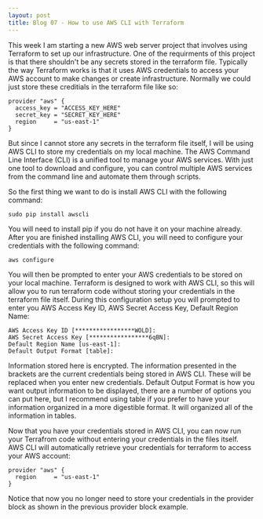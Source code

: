 ```yaml
---
layout: post
title: Blog 07 - How to use AWS CLI with Terraform
---
```


This week I am starting a new AWS web server project that involves using Terraform to set up our infrastructure. One of the requirments of this project is that there shouldn't be any secrets stored in the terraform file. Typically the way Terraform works is that it uses AWS credentials to access your AWS account to make changes or create infrastructure. Normally we could just store these creditials in the terraform file like so:

    provider "aws" {
      access_key = "ACCESS_KEY_HERE"
      secret_key = "SECRET_KEY_HERE"
      region     = "us-east-1"
    }

But since I cannot store any secrets in the terraform file itself, I will be using AWS CLI to store my credentials on my local machine. The AWS Command Line Interface (CLI) is a unified tool to manage your AWS services. With just one tool to download and configure, you can control multiple AWS services from the command line and automate them through scripts.

So the first thing we want to do is install AWS CLI with the following command:

    sudo pip install awscli

You will need to install pip if you do not have it on your machine already. After you are finished installing AWS CLI, you will need to configure your credentials with the following command:

    aws configure

You will then be prompted to enter your AWS credentials to be stored on your local machine. Terraform is designed to work with AWS CLI, so this will allow you to run terraform code without storing your credentials in the terraform file itself. During this configuration setup you will prompted to enter you AWS Access Key ID, AWS Secret Access Key, Default Region Name:

    AWS Access Key ID [*****************WOLD]:
    AWS Secret Access Key [*****************6qBN]:
    Default Region Name [us-east-1]:
    Default Output Format [table]:
    
Information stored here is encrypted. The information presented in the brackets are the current credentials being stored in AWS CLI. These will be replaced when you enter new credentials. Default Output Format is how you want output information to be displayed, there are a number of options you can put here, but I recommend using table if you prefer to have your information organized in a more digestible format. It will organized all of the information in tables.

Now that you have your credentials stored in AWS CLI, you can now run your Terrafrom code without entering your credentials in the files itself. AWS CLI will automatically retrieve your credentials for terraform to access your AWS account:

    provider "aws" {
      region     = "us-east-1"
    }
    
Notice that now you no longer need to store your credentials in the provider block as shown in the previous provider block example.
